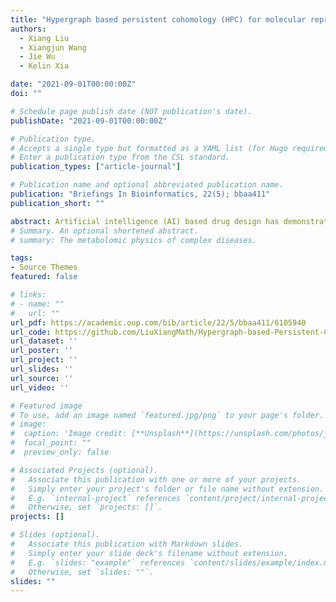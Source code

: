 ```yaml
---
title: "Hypergraph based persistent cohomology (HPC) for molecular representations in drug design"
authors: 
  - Xiang Liu
  - Xiangjun Wang
  - Jie Wu
  - Kelin Xia

date: "2021-09-01T00:00:00Z"
doi: ""

# Schedule page publish date (NOT publication's date).
publishDate: "2021-09-01T00:00:00Z"

# Publication type.
# Accepts a single type but formatted as a YAML list (for Hugo requirements).
# Enter a publication type from the CSL standard.
publication_types: ["article-journal"]

# Publication name and optional abbreviated publication name.
publication: "Briefings In Bioinformatics, 22(5); bbaa411"
publication_short: ""

abstract: Artificial intelligence (AI) based drug design has demonstrated great potential to fundamentally change the pharmaceutical industries. Currently, a key issue in AI-based drug design is efficient transferable molecular descriptors or fingerprints. Here, we present hypergraph-based molecular topological representation, hypergraph-based (weighted) persistent cohomology (HPC/HWPC) and HPC/HWPC-based molecular fingerprints for machine learning models in drug design. Molecular structures and their atomic interactions are highly complicated and pose great challenges for efficient mathematical representations. We develop the first hypergraph-based topological framework to characterize detailed molecular structures and interactions at atomic level. Inspired by the elegant path complex model, hypergraph-based embedded homology and persistent homology have been proposed recently. Based on them, we construct HPC/HWPC, and use them to generate molecular descriptors for learning models in protein–ligand binding affinity prediction, one of the key step in drug design. Our models are tested on three most commonly-used databases, including PDBbind-v2007, PDBbind-v2013 and PDBbind-v2016, and outperform all existing machine learning models with traditional molecular descriptors. Our HPC/HWPC models have demonstrated great potential in AI-based drug design.
# Summary. An optional shortened abstract.
# summary: The metabolomic physics of complex diseases.

tags:
- Source Themes
featured: false

# links:
# - name: ""
#   url: ""
url_pdf: https://academic.oup.com/bib/article/22/5/bbaa411/6105940
url_code: https://github.com/LiuXiangMath/Hypergraph-based-Persistent-Cohomology
url_dataset: ''
url_poster: ''
url_project: ''
url_slides: ''
url_source: ''
url_video: ''

# Featured image
# To use, add an image named `featured.jpg/png` to your page's folder. 
# image:
#  caption: 'Image credit: [**Unsplash**](https://unsplash.com/photos/jdD8gXaTZsc)'
#  focal_point: ""
#  preview_only: false

# Associated Projects (optional).
#   Associate this publication with one or more of your projects.
#   Simply enter your project's folder or file name without extension.
#   E.g. `internal-project` references `content/project/internal-project/index.md`.
#   Otherwise, set `projects: []`.
projects: []

# Slides (optional).
#   Associate this publication with Markdown slides.
#   Simply enter your slide deck's filename without extension.
#   E.g. `slides: "example"` references `content/slides/example/index.md`.
#   Otherwise, set `slides: ""`.
slides: ""
---
```

